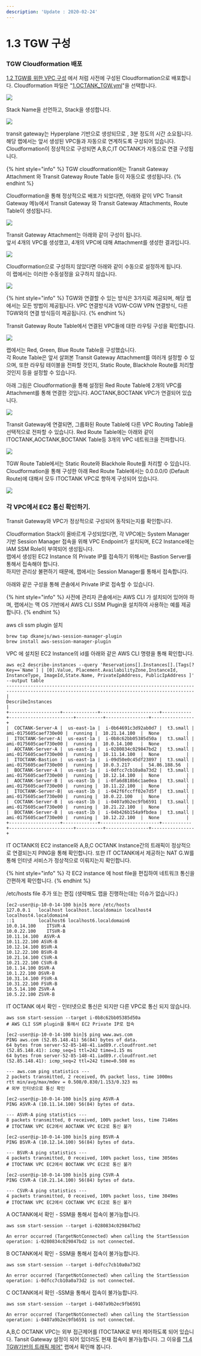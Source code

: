 ```yaml
---
description: 'Update : 2020-02-24'
---
```


# 1.3 TGW 구성

### TGW Cloudformation 배포

[1.2 TGW를 위한 VPC 구성](1.2.tgw-vpc.md) 에서 처럼 사전에 구성된 Cloudformation으로 배포합니다. Cloudformation 파일은 "[1.OCTANK\_TGW.yml](https://github.com/whchoi98/TGW_CF/blob/master/1.AOCTANK.yml)"을 선택합니다.

![](../.gitbook/assets/cf_tgw.png)

Stack Name을 선언하고, Stack을 생성합니다.

![](../.gitbook/assets/cf_tgw2.png)

transit gateway는 Hyperplane 기반으로 생성되므로 , 3분 정도의 시간 소요됩니다.  
해당 랩에서는 앞서 생성된 VPC들과 자동으로 연계하도록 구성되어 있습니다.  
Cloudformation이 정상적으로 구성되면 A,B,C,IT OCTANK가 자동으로 연결 구성됩니다.

{% hint style="info" %}
TGW cloudformation에는 Transit Gateway Attachment 와 Transit Gateway Route Table 등이 자동으로 생성됩니다.
{% endhint %}

Cloudformation을 통해 정상적으로 배포가 되었다면, 아래와 같이 VPC Transit Gateway 메뉴에서 Transit Gateway 와 Transit Gateway Attachments, Route Table이 생성됩니다.

![](../.gitbook/assets/transitgateway_check.png)

Transit Gateway Attachment는 아래와 같이 구성이 됩니다.  
앞서 4개의 VPC를 생성했고, 4개의 VPC에 대해 Attachment를 생성한 결과입니다.

![](../.gitbook/assets/transitgateway_check2.png)

Cloudformation으로 구성하지 않았다면 아래와 같이 수동으로 설정하게 됩니다.  
이 랩에서는 이러한 수동설정을 요구하지 않습니다.

![](../.gitbook/assets/transitgateway_check3.png)

{% hint style="info" %}
TGW와 연결할 수 있는 방식은 3가지로 제공되며, 해당 랩에서는 모든 방법이 제공됩니다. VPC 연결방식과 VGW-CGW VPN 연결방식, 다른 TGW와의 연결 방식등이 제공됩니다.
{% endhint %}

Transit Gateway Route Table에서 연결된 VPC들에 대한 라우팅 구성을 확인합니다.

![](../.gitbook/assets/tgw_route_table1.png)

랩에서는 Red, Green, Blue Route Table을 구성했습니다.  
각 Route Table은 앞서 살펴본 Transit Gateway Attachment를 여러개 설정할 수 있으며, 또한 라우팅 테이블을 전파할 것인지, Static Route, Blackhole Route를 처리할 것인지 등을 설정할 수 있습니다.

아래 그림은 Cloudformation을 통해 설정된 Red Route Table에 2개의 VPC를 Attachment를 통해 연결한 것입니다. AOCTANK,BOCTANK VPC가 연결되어 있습니다.

![](../.gitbook/assets/tgw_route_table2.png)

Transit Gateway에 연결되면, 그룹화된 Route Table에 다른 VPC Routing Table을 선택적으로 전파할 수 있습니다. Red Route Table에는 아래와 같이 ITOCTANK,AOCTANK,BOCTANK Table등 3개의 VPC 네트워크을 전파합니다.

![](../.gitbook/assets/tgw_route_table3%20%281%29.png)

TGW Route Table에서는 Static Route와 Blackhole Route를 처리할 수 있습니다.  
Cloudformation을 통해 구성한 아래 Red Route Table에서는 0.0.0.0/0 \(Default Route\)에 대해서 모두 ITOCTANK VPC로 향하게 구성되어 있습니다.

![](../.gitbook/assets/tgw_route_table4.png)

### 각 VPC에서 EC2 통신 확인하기.

Transit Gateway와 VPC가 정상적으로 구성되어 동작되는지를 확인합니다.

Cloudformation Stack이 올바르게 구성되었다면, 각 VPC에는 System Manager 기반 Session Manager 접속을 위해 VPC Endpoint가 설치되며, EC2 Instance에는 IAM SSM Role이 부여되어 생성됩니다.  
랩에서 생성된 EC2 Instance 의 Private IP를 접속하기 위해서는 Bastion Server를 통해서 접속해야 합니다.  
하지만 관리상 불편하기 때문에, 랩에서는 Session Manager를 통해서 접속합니다.

아래와 같은 구성을 통해 콘솔에서 Private IP로 접속할 수 있습니다.

{% hint style="info" %}
사전에 관리자 콘솔에서는 AWS CLI 가 설치되어 있어야 하며, 랩에서는 맥 OS 기반에서 AWS CLI SSM Plugin을 설치하여 사용하는 예를 제공합니다.
{% endhint %}

aws cli ssm plugin 설치

```text
brew tap dkanejs/aws-session-manager-plugin
brew install aws-session-manager-plugin
```

VPC 에 설치된 EC2 Instance의 id를 아래와 같은 AWS CLI 명령을 통해 확인합니다.

```text
aws ec2 describe-instances --query 'Reservations[].Instances[].[Tags[?Key==`Name`] | [0].Value, Placement.AvailabilityZone,InstanceId, InstanceType, ImageId,State.Name, PrivateIpAddress, PublicIpAddress ]' --output table
--------------------------------------------------------------------------------------------------------------------------------------------
|                                                             DescribeInstances                                                            |
+-------------------+-------------+----------------------+-----------+------------------------+----------+----------------+----------------+
|  COCTANK-Server-A |  us-east-1a |  i-0b64691c3d92ab0d7 |  t3.small |  ami-0175605caef730e00 |  running |  10.21.14.100  |  None          |
|  ITOCTANK-Server-A|  us-east-1a |  i-0b8c62bb05385d50a |  t3.small |  ami-0175605caef730e00 |  running |  10.0.14.100   |  None          |
|  AOCTANK-Server-A |  us-east-1a |  i-0280834c029847bd2 |  t3.small |  ami-0175605caef730e00 |  running |  10.11.14.100  |  None          |
|  ITOCTANK-Bastion |  us-east-1a |  i-09d50e0c45df23897 |  t3.small |  ami-0175605caef730e00 |  running |  10.0.3.217    |  54.86.188.56  |
|  BOCTANK-Server-A |  us-east-1a |  i-0dfcc7cb10a0a73d2 |  t3.small |  ami-0175605caef730e00 |  running |  10.12.14.100  |  None          |
|  AOCTANK-Server-B |  us-east-1b |  i-0fa6d818b6c1ae0ea |  t3.small |  ami-0175605caef730e00 |  running |  10.11.22.100  |  None          |
|  ITOCTANK-Server-B|  us-east-1b |  i-042f6fccff02e7d5f |  t3.small |  ami-0175605caef730e00 |  running |  10.0.22.100   |  None          |
|  COCTANK-Server-B |  us-east-1b |  i-0407a9b2ec9fb6591 |  t3.small |  ami-0175605caef730e00 |  running |  10.21.22.100  |  None          |
|  BOCTANK-Server-B |  us-east-1b |  i-04b426b154a9fbdea |  t3.small |  ami-0175605caef730e00 |  running |  10.12.22.100  |  None          |
+-------------------+-------------+----------------------+-----------+------------------------+----------+----------------+----------------+
```

IT OCTANK의 EC2 instance와 A,B,C OCTANK Instance간의 트래픽이 정상적으로 연결되는지 PING을 통해 확인합니다. 또한 IT OCTANK에서 제공하는 NAT G.W를 통해 인터넷 서비스가 정상적으로 이뤄지는지 확인합니다.

{% hint style="info" %}
각 EC2 instance 에 host file을 편집하여 네트워크 통신을 간편하게 확인합니다.
{% endhint %}

/etc/hosts file 추가 또는 편집 \(생략해도 랩을 진행하는데는 이슈가 없습니다.\)

```text
[ec2-user@ip-10-0-14-100 bin]$ more /etc/hosts
127.0.0.1   localhost localhost.localdomain localhost4 localhost4.localdomain4
::1         localhost6 localhost6.localdomain6
10.0.14.100    ITSVR-A
10.0.22.100    ITSVR-B
10.11.14.100  ASVR-A
10.11.22.100 ASVR-B
10.12.14.100 BSVR-A
10.12.22.100 BSVR-B
10.21.14.100 CSVR-A
10.21.22.100 CSVR-B
10.1.14.100 DSVR-A
10.1.22.100 DSVR-B
10.31.14.100 FSVR-A
10.31.22.100 FSVR-B
10.5.14.100 ZSVR-A
10.5.22.100 ZSVR-B
```

IT OCTANK 에서 확인 - 인터넷으로 통신은 되지만 다른 VPC로 통신 되지 않습니다.

```text
aws ssm start-session --target i-0b8c62bb05385d50a
# AWS CLI SSM plugin을 통해서 EC2 Private IP로 접속

[ec2-user@ip-10-0-14-100 bin]$ ping www.aws.com
PING aws.com (52.85.148.41) 56(84) bytes of data.
64 bytes from server-52-85-148-41.iad89.r.cloudfront.net (52.85.148.41): icmp_seq=1 ttl=242 time=1.15 ms
64 bytes from server-52-85-148-41.iad89.r.cloudfront.net (52.85.148.41): icmp_seq=2 ttl=242 time=0.508 ms

--- aws.com ping statistics ---
2 packets transmitted, 2 received, 0% packet loss, time 1000ms
rtt min/avg/max/mdev = 0.508/0.830/1.153/0.323 ms
# 외부 인터넷으로 통신 확인

[ec2-user@ip-10-0-14-100 bin]$ ping ASVR-A
PING ASVR-A (10.11.14.100) 56(84) bytes of data.

--- ASVR-A ping statistics ---
8 packets transmitted, 0 received, 100% packet loss, time 7146ms
# ITOCTANK VPC EC2에서 AOCTANK VPC EC2로 통신 불가

[ec2-user@ip-10-0-14-100 bin]$ ping BSVR-A
PING BSVR-A (10.12.14.100) 56(84) bytes of data.

--- BSVR-A ping statistics ---
4 packets transmitted, 0 received, 100% packet loss, time 3056ms
# ITOCTANK VPC EC2에서 BOCTANK VPC EC2로 통신 불가

[ec2-user@ip-10-0-14-100 bin]$ ping CSVR-A
PING CSVR-A (10.21.14.100) 56(84) bytes of data.

--- CSVR-A ping statistics ---
4 packets transmitted, 0 received, 100% packet loss, time 3049ms
# ITOCTANK VPC EC2에서 COCTANK VPC EC2로 통신 불가
```

A OCTANK에서 확인 - SSM을 통해서 접속이 불가능합니다.

```text
aws ssm start-session --target i-0280834c029847bd2

An error occurred (TargetNotConnected) when calling the StartSession operation: i-0280834c029847bd2 is not connected.
```

B OCTANK에서 확인 - SSM을 통해서 접속이 불가능합니다.

```text
aws ssm start-session --target i-0dfcc7cb10a0a73d2

An error occurred (TargetNotConnected) when calling the StartSession operation: i-0dfcc7cb10a0a73d2 is not connected.
```

C OCTANK에서 확인 -SSM을 통해서 접속이 불가능합니다.

```text
aws ssm start-session --target i-0407a9b2ec9fb6591

An error occurred (TargetNotConnected) when calling the StartSession operation: i-0407a9b2ec9fb6591 is not connected.
```

A,B,C OCTANK VPC는 외부 접근제어를 ITOCTANK로 부터 제어하도록 되어 있습니다. Tansit Gateway 설정이 되어 있더라도 현재 접속이 불가능합니다. 그 이유를  ["1.4 TGW기반의 트래픽 제어"](1.4.tgw-vpc-traffic-control.md) 랩에서 확인해 봅니다.

